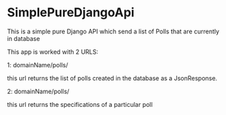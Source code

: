 # SimplePureDjangoApi
This is a simple pure Django API which send a list of Polls that are currently in database

This app is worked with 2 URLS:

1: domainName/polls/

this url returns the list of polls created in the database as a JsonResponse.

2: domainName/polls/<int>

this url returns the specifications of a particular poll
